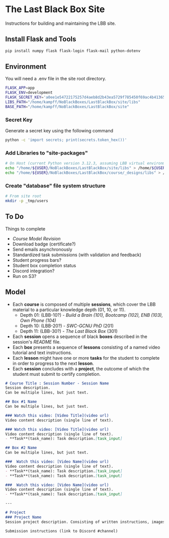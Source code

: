 # The Last Black Box Site

Instructions for building and maintaining the LBB site.

## Install Flask and Tools
```bash
pip install numpy flask flask-login flask-mail python-dotenv 
```

## Environment
You will need a .env file in the site root directory.

```bash
FLASK_APP=app
FLASK_ENV=development
FLASK_SECRET_KEY='a0ee1e54722175257d4aeb8d2b43ea5729f785450f69ac4b413652ef2e97ff36'
LIBS_PATH="/home/kampff/NoBlackBoxes/LastBlackBox/site/libs"
BASE_PATH="/home/kampff/NoBlackBoxes/LastBlackBox/site"
```

### Secret Key
Generate a secret key using the following command
```bash
python -c 'import secrets; print(secrets.token_hex())'
```
### Add Libraries to "site-packages"
```bash
# On Host (current Python version 3.12.3, assuming LBB virtual environment)
echo "/home/${USER}/NoBlackBoxes/LastBlackBox/site/libs" > /home/${USER}/NoBlackBoxes/LastBlackBox/_tmp/LBB/lib/python3.12/site-packages/LBB_site.pth
echo "/home/${USER}/NoBlackBoxes/LastBlackBox/course/_designs/libs" > /home/${USER}/NoBlackBoxes/LastBlackBox/_tmp/LBB/lib/python3.12/site-packages/LBB_design.pth

```

### Create "database" file system structure
```bash
# From site root
mkdir -p _tmp/users
```

## To Do
Things to complete
- *Course Model Revision*
- Download badge (certificate?)
- Send emails asynchronously
- Standardized task submissions (with validation and feedback)
- Student progress bars?
- Student box completion status
- Discord integration?
- Run on S3?

## Model
- Each **course** is composed of multiple **sessions**, which cover the LBB material to a particular knowledge depth (01, 10, or 11).
   - Depth 01: (LBB-10?) - *Build a Brain (101), Bootcamp (102), ENB (103), Own Phone (104)*
   - Depth 10: (LBB-20?) - *SWC-GCNU PhD* (201)
   - Depth 11: (LBB-30?) - *The Last Black Box* (301)
- Each **session** opens a sequence of black **boxes** described in the session's *README* file.
- Each **box** presents a sequence of **lessons** consisting of a named video tutorial and text instructions.
- Each **lesson** might have one or more **tasks** for the student to complete in order to progress to the next **lesson**.
- Each **session** concludes with a **project**, the outcome of which the student must submit to certify completion.

```markdown
# Course Title : Session Number - Session Name
Session description.
Can be multiple lines, but just text.

## Box #1 Name
Can be multiple lines, but just text.

### Watch this video: [Video Title](video url)
Video content description (single line of text).

### Watch this video: [Video Title](video url)
Video content description (single line of text).
- **Task**(task_name): Task description.[task_input]

## Box #2 Name
Can be multiple lines, but just text.

###  Watch this video: [Video Name](video url)
Video content description (single line of text).
- **Task**(task_name): Task description.[task_input]
- **Task**(task_name): Task description.[task_input]

###  Watch this video: [Video Name](video url)
Video content description (single line of text).
- **Task**(task_name): Task description.[task_input]

---

# Project
### Project Name
Session project description. Consisting of written instructions, images, videos, and links. Describe project goals, etc.

Submission instructions (link to Discord #channel)
```